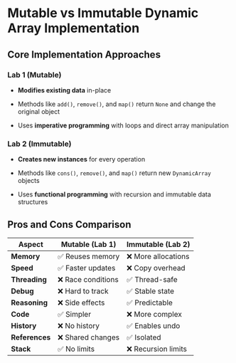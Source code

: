# Mutable vs Immutable Dynamic Array Implementation

## Core Implementation Approaches

### Lab 1 (Mutable)

* **Modifies existing data** in-place

* Methods like `add()`, `remove()`,
and `map()` return `None`
and change the original object

* Uses **imperative programming** with loops and direct array manipulation

### Lab 2 (Immutable)

* **Creates new instances** for every operation

* Methods like `cons()`, `remove()`, and `map()` return new `DynamicArray` objects

* Uses **functional programming** with recursion and immutable data structures

## Pros and Cons Comparison

| Aspect | Mutable (Lab 1) | Immutable (Lab 2) |
|----|----|-----|
| **Memory** | ✅ Reuses memory | ❌ More allocations |
| **Speed** | ✅ Faster updates | ❌ Copy overhead |
| **Threading** | ❌ Race conditions | ✅ Thread-safe |
| **Debug** | ❌ Hard to track | ✅ Stable state |
| **Reasoning** | ❌ Side effects | ✅ Predictable |
| **Code** | ✅ Simpler | ❌ More complex |
| **History** | ❌ No history | ✅ Enables undo |
| **References** | ❌ Shared changes | ✅ Isolated |
| **Stack** | ✅ No limits | ❌ Recursion limits |
